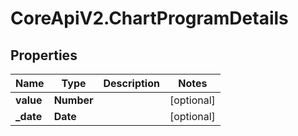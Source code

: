 # CoreApiV2.ChartProgramDetails

## Properties
Name | Type | Description | Notes
------------ | ------------- | ------------- | -------------
**value** | **Number** |  | [optional] 
**_date** | **Date** |  | [optional] 


